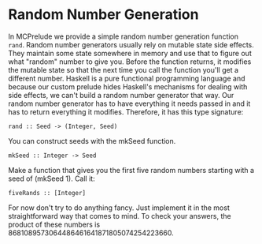 # Random Number Generation

In MCPrelude we provide a simple random number generation function
`rand`.  Random number generators usually rely on mutable state side effects.
They maintain some state somewhere in memory and use that to figure out what
"random" number to give you.  Before the function returns, it modifies the
mutable state so that the next time you call the function you'll get a
different number.  Haskell is a pure functional programming language and
because our custom prelude hides Haskell's mechanisms for dealing with side
effects, we can't build a random number generator that way.  Our random number
generator has to have everything it needs passed in and it has to return
everything it modifies.  Therefore, it has this type signature:

    rand :: Seed -> (Integer, Seed)

You can construct seeds with the mkSeed function.

    mkSeed :: Integer -> Seed

Make a function that gives you the first five random numbers starting with a
seed of (mkSeed 1).  Call it:

    fiveRands :: [Integer]

For now don't try to do anything fancy.  Just implement it in the most
straightforward way that comes to mind.  To check your answers, the product of
these numbers is 8681089573064486461641871805074254223660.

